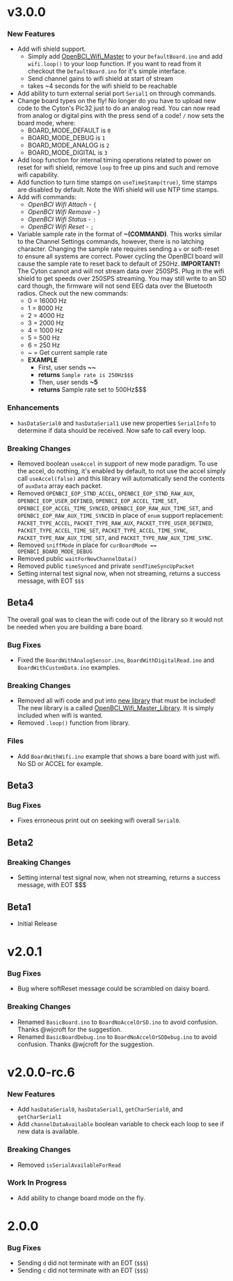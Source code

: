 # v3.0.0

### New Features

* Add wifi shield support.
   * Simply add [OpenBCI_Wifi_Master](https://github.com/OpenBCI/OpenBCI_Wifi_Master_Library) to your `DefaultBoard.ino` and add `wifi.loop()` to your loop function. If you want to read from it checkout the `DefaultBoard.ino` for it's simple interface.
   * Send channel gains to wifi shield at start of stream
   * takes ~4 seconds for the wifi shield to be reachable
* Add ability to turn external serial port `Serial1` on through commands.
* Change board types on the fly! No longer do you have to upload new code to the Cyton's Pic32 just to do an analog read. You can now read from analog or digital pins with the press send of a code! `/` now sets the board mode, where:
   * BOARD_MODE_DEFAULT is `0`
   * BOARD_MODE_DEBUG is `1`
   * BOARD_MODE_ANALOG is `2`
   * BOARD_MODE_DIGITAL is `3`
* Add loop function for internal timing operations related to power on reset for wifi shield, remove `loop` to free up pins and such and remove wifi capability.
* Add function to turn time stamps on `useTimeStamp(true)`, time stamps are disabled by default. Note the Wifi shield will use NTP time stamps.
* Add wifi commands:
   * _OpenBCI Wifi Attach_ - `{`
   * _OpenBCI Wifi Remove_ - `}`
   * _OpenBCI Wifi Status_ - `:`
   * _OpenBCI Wifi Reset_ - `;`
* Variable sample rate in the format of **~(COMMAND)**. This works similar to the Channel Settings commands, however, there is no latching character. Changing the sample rate requires sending a `v` or soft-reset to ensure all systems are correct. Power cycling the OpenBCI board will cause the sample rate to reset back to default of 250Hz. **IMPORTANT!** The Cyton cannot and will not stream data over 250SPS. Plug in the wifi shield to get speeds over 250SPS streaming. You may still write to an SD card though, the firmware will not send EEG data over the Bluetooth radios. Check out the new commands:
   * 0 = 16000 Hz
   * 1 = 8000 Hz
   * 2 = 4000 Hz
   * 3 = 2000 Hz
   * 4 = 1000 Hz
   * 5 = 500 Hz
   * 6 = 250 Hz
   * ~ = Get current sample rate
   * **EXAMPLE**
      * First, user sends **~~**
      * **returns** `Sample rate is 250Hz$$$`
      * Then, user sends **~5**
      * **returns** Sample rate set to 500Hz$$$

### Enhancements

* `hasDataSerial0` and `hasDataSerial1` use new properties `SerialInfo` to determine if data should be received. Now safe to call every loop.

### Breaking Changes

* Removed boolean `useAccel` in support of new mode paradigm. To use the accel, do nothing, it's enabled by default, to not use the accel simply call `useAccel(false)` and this library will automatically send the contents of `auxData` array each packet.
* Removed `OPENBCI_EOP_STND_ACCEL`, `OPENBCI_EOP_STND_RAW_AUX`, `OPENBCI_EOP_USER_DEFINED`, `OPENBCI_EOP_ACCEL_TIME_SET`, `OPENBCI_EOP_ACCEL_TIME_SYNCED`, `OPENBCI_EOP_RAW_AUX_TIME_SET`, and `OPENBCI_EOP_RAW_AUX_TIME_SYNCED` in place of `enum` support replacement: `PACKET_TYPE_ACCEL`, `PACKET_TYPE_RAW_AUX`, `PACKET_TYPE_USER_DEFINED`, `PACKET_TYPE_ACCEL_TIME_SET`, `PACKET_TYPE_ACCEL_TIME_SYNC`, `PACKET_TYPE_RAW_AUX_TIME_SET`, and `PACKET_TYPE_RAW_AUX_TIME_SYNC`.
* Removed `sniffMode` in place for `curBoardMode == OPENBCI_BOARD_MODE_DEBUG`
* Removed public `waitForNewChannelData()`
* Removed public `timeSynced` and private `sendTimeSyncUpPacket`
* Setting internal test signal now, when not streaming, returns a success message, with EOT `$$$`

## Beta4

The overall goal was to clean the wifi code out of the library so it would not be needed when you are building a bare board.

### Bug Fixes

* Fixed the `BoardWithAnalogSensor.ino`, `BoardWithDigitalRead.ino` and `BoardWithCustomData.ino` examples.

### Breaking Changes

* Removed all wifi code and put into [new library](https://github.com/OpenBCI/OpenBCI_Wifi_Master_Library) that must be included! The new library is a called [OpenBCI_Wifi_Master_Library](https://github.com/OpenBCI/OpenBCI_Wifi_Master_Library). It is simply included when wifi is wanted.
* Removed `.loop()` function from library.

### Files

* Add `BoardWithWifi.ino` example that shows a bare board with just wifi. No SD or ACCEL for example.

## Beta3

### Bug Fixes

* Fixes erroneous print out on seeking wifi overall `Serial0`.

## Beta2

### Breaking Changes

* Setting internal test signal now, when not streaming, returns a success message, with EOT $$$

## Beta1

* Initial Release

# v2.0.1

### Bug Fixes
* Bug where softReset message could be scrambled on daisy board.

### Breaking Changes
* Renamed `BasicBoard.ino` to `BoardNoAccelOrSD.ino` to avoid confusion. Thanks @wjcroft for the suggestion.
* Renamed `BasicBoardDebug.ino` to `BoardNoAccelOrSDDebug.ino` to avoid confusion. Thanks @wjcroft for the suggestion.

# v2.0.0-rc.6

### New Features

* Add `hasDataSerial0`, `hasDataSerial1`, `getCharSerial0`, and `getCharSerial1`
* Add `channelDataAvailable` boolean variable to check each loop to see if new data is available.

### Breaking Changes

* Removed `isSerialAvailableForRead`

### Work In Progress

* Add ability to change board mode on the fly.

# 2.0.0

### Bug Fixes

* Sending `d` did not terminate with an EOT (`$$$`)
* Sending `c` did not terminate with an EOT (`$$$`)
